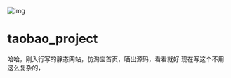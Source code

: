![img](https://media.giphy.com/media/v1.Y2lkPTc5MGI3NjExYTh4MnBpNGRldGMxNTVmZXg0NmtmOXBsOGtvcGQzeGI4ZWc3djhvMSZlcD12MV9pbnRlcm5hbF9naWZfYnlfaWQmY3Q9Zw/PProT8scZQKwNUhARl/giphy.gif)
# taobao_project

哈哈，刚入行写的静态网站，仿淘宝首页，晒出源码，看看就好
现在写这个不用这么复杂的，
 
